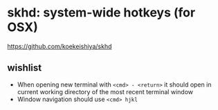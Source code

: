 # skhd: system-wide hotkeys (for OSX)

https://github.com/koekeishiya/skhd

## wishlist

- When opening new terminal with `<cmd> - <return>` it should open in current
  working directory of the most recent terminal window
- Window navigation should use `<cmd> hjkl`
